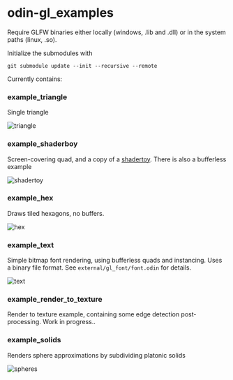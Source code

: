 # odin-gl_examples

Require GLFW binaries either locally (windows, .lib and .dll) or in the system paths (linux, .so). 

Initialize the submodules with
```
git submodule update --init --recursive --remote
```

Currently contains:

### example_triangle

Single triangle

![triangle](http://i.imgur.com/CdPfTJ7.png)


### example_shaderboy

Screen-covering quad, and a copy of a [shadertoy](https://www.shadertoy.com/view/4sXyDr).
There is also a bufferless example

![shadertoy](http://i.imgur.com/y4MvVS1.jpg)


### example_hex

Draws tiled hexagons, no buffers.

![hex](http://i.imgur.com/leT6dBq.png)


### example_text

Simple bitmap font rendering, using bufferless quads and instancing.
Uses a binary file format. See `external/gl_font/font.odin` for details.

![text](http://i.imgur.com/nTv85xc.png)


### example_render_to_texture

Render to texture example, containing some edge detection post-processing.
Work in progress..


### example_solids

Renders sphere approximations by subdividing platonic solids

![spheres](http://i.imgur.com/xke0Dcq.png)
